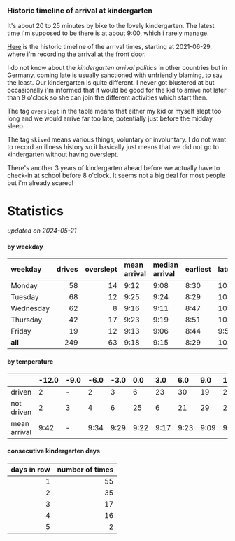 ### Historic timeline of arrival at kindergarten

It's about 20 to 25 minutes by bike to the lovely kindergarten. 
The latest time i'm supposed to be there is at about 9:00, 
which i rarely manage. 

[Here](times.csv) is the historic timeline of the arrival times, starting
at 2021-06-29, where i'm recording the arrival at the front door.

I do not know about the *kindergarten arrival politics* in other
countries but in Germany, coming late is usually sanctioned 
with unfriendly blaming, to say the least. Our kindergarten is quite
different. I never got blustered at but occasionally i'm informed
that it would be good for the kid to arrive not later than 9 o'clock
so she can join the different activities which start then. 

The tag `overslept` in the table means that either my kid or myself
slept too long and we would arrive far too late, potentially just
before the midday sleep.

The tag `skived` means various things, voluntary or involuntary. I 
do not want to record an illness history so it basically just means
that we did not go to kindergarten without having overslept.

There's another 3 years of kindergarten ahead before we actually 
have to check-in at school before 8 o'clock. It seems not a big deal
for most people but i'm already scared!


# Statistics

*updated on 2024-05-21*

#### by weekday

| weekday   |   drives |   overslept | mean arrival   | median arrival   | earliest   | latest   |
|:----------|---------:|------------:|:---------------|:-----------------|:-----------|:---------|
| Monday    |       58 |          14 | 9:12           | 9:08             | 8:30       | 10:14    |
| Tuesday   |       68 |          12 | 9:25           | 9:24             | 8:29       | 10:20    |
| Wednesday |       62 |           8 | 9:16           | 9:11             | 8:47       | 10:26    |
| Thursday  |       42 |          17 | 9:23           | 9:19             | 8:51       | 10:32    |
| Friday    |       19 |          12 | 9:13           | 9:06             | 8:44       | 9:56     |
| **all**   |      249 |          63 | 9:18           | 9:15             | 8:29       | 10:32    |

#### by temperature

|              | -12.0   | -9.0   | -6.0   | -3.0   | 0.0   | 3.0   | 6.0   | 9.0   | 12.0   | 15.0   | 18.0   | 21.0   | 24.0   |
|:-------------|:--------|:-------|:-------|:-------|:------|:------|:------|:------|:-------|:-------|:-------|:-------|:-------|
| driven       | 2       | -      | 2      | 3      | 6     | 23    | 30    | 19    | 20     | 12     | 5      | 8      | 2      |
| not driven   | 2       | 3      | 4      | 6      | 25    | 6     | 21    | 29    | 23     | 11     | 17     | 7      | 3      |
| mean arrival | 9:42    | -      | 9:34   | 9:29   | 9:22  | 9:17  | 9:23  | 9:09  | 9:21   | 9:42   | 9:49   | 9:33   | 9:39   |

#### consecutive kindergarten days

|   days in row |   number of times |
|--------------:|------------------:|
|             1 |                55 |
|             2 |                35 |
|             3 |                17 |
|             4 |                16 |
|             5 |                 2 |

